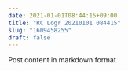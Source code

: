 ```yaml
---
date: 2021-01-01T08:44:15+09:00
title: "RC Logr 20210101 084415"
slug: "1609458255"
draft: false
---
```


Post content in markdown format
